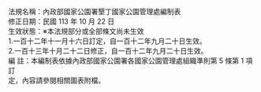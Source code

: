 法規名稱：內政部國家公園署墾丁國家公園管理處編制表  
修正日期：民國 113 年 10 月 22 日  
生效狀態：※本法規部分或全部條文尚未生效  
1.一百十二年十一月十六日訂定，自一百十二年九月二十日生效。  
2.一百十三年十月二十二日修正，自一百十二年九月二十日生效。  
編 註：本編制表依據內政部國家公園署各國家公園管理處組織準則第 5 條第 1 項訂  
定，內容請參閱相關圖表附檔。  


